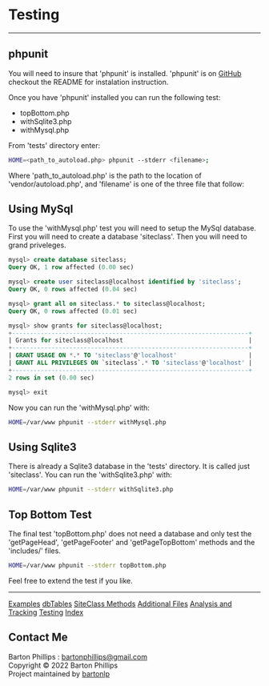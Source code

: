 # Testing

---

## phpunit

You will need to insure that 'phpunit' is installed. 'phpunit' is on [GitHub](https://github.com/sebastianbergmann/phpunit) checkout the README for instalation instruction.

Once you have 'phpunit' installed you can run the following test:

* topBottom.php
* withSqlite3.php
* withMysql.php

From 'tests' directory enter: 

```bash
HOME=<path_to_autoload.php> phpunit --stderr <filename>;
```
Where 'path_to_autoload.php' is the path to the location of 'vendor/autoload.php',
and 'filename' is one of the three file that follow:

## Using MySql

To use the 'withMysql.php' test you will need to setup the MySql database. First you will need to create a 
database 'siteclass'. Then you will need to grand priveleges.

```sql
mysql> create database siteclass;
Query OK, 1 row affected (0.00 sec)

mysql> create user siteclass@localhost identified by 'siteclass';
Query OK, 0 rows affected (0.04 sec)

mysql> grant all on siteclass.* to siteclass@localhost;
Query OK, 0 rows affected (0.01 sec)

mysql> show grants for siteclass@localhost;
+------------------------------------------------------------------+
| Grants for siteclass@localhost                                   |
+------------------------------------------------------------------+
| GRANT USAGE ON *.* TO 'siteclass'@'localhost'                    |
| GRANT ALL PRIVILEGES ON `siteclass`.* TO 'siteclass'@'localhost' |
+------------------------------------------------------------------+
2 rows in set (0.00 sec)

mysql> exit
```

Now you can run the 'withMysql.php' with:

```bash
HOME=/var/www phpunit --stderr withMysql.php
```

## Using Sqlite3

There is already a Sqlite3 database in the 'tests' directory. It is called just 'siteclass'. You can run the 'withSqlite3.php' 
with:

```bash
HOME=/var/www phpunit --stderr withSqlite3.php
```

## Top Bottom Test

The final test 'topBottom.php' does not need a database and only test the 'getPageHead', 'getPageFooter'
and 'getPageTopBottom' methods and the 'includes/' files.

```bash
HOME=/var/www phpunit --stderr topBottom.php
```

Feel free to extend the test if you like.

---

[Examples](examples.html)
[dbTables](dbTables.html)
[SiteClass Methods](siteclass.html)
[Additional Files](files.html)
[Analysis and Tracking](analysis.html)
[Testing](testing.html)
[Index](index.html)

## Contact Me

Barton Phillips : [bartonphillips@gmail.com](mailto://bartonphillips@gmail.com)  
Copyright &copy; 2022 Barton Phillips  
Project maintained by [bartonlp](https://github.com/bartonlp)

